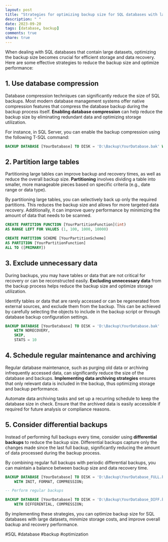 ```yaml
---
layout: post
title: "Strategies for optimizing backup size for SQL databases with large datasets"
description: " "
date: 2023-09-20
tags: [database, backup]
comments: true
share: true
---
```


When dealing with SQL databases that contain large datasets, optimizing the backup size becomes crucial for efficient storage and data recovery. Here are some effective strategies to reduce the backup size and optimize performance:

## 1. Use database compression

Database compression techniques can significantly reduce the size of SQL backups. Most modern database management systems offer native compression features that compress the database backup during the backup process itself. **Enabling database compression** can help reduce the backup size by eliminating redundant data and optimizing storage utilization.

For instance, in SQL Server, you can enable the backup compression using the following T-SQL command:

```sql
BACKUP DATABASE [YourDatabase] TO DISK = 'D:\Backup\YourDatabase.bak' WITH COMPRESSION;
```

## 2. Partition large tables

Partitioning large tables can improve backup and recovery times, as well as reduce the overall backup size. **Partitioning** involves dividing a table into smaller, more manageable pieces based on specific criteria (e.g., date range or data type).

By partitioning large tables, you can selectively back up only the required partitions. This reduces the backup size and allows for more targeted data recovery. Additionally, it can improve query performance by minimizing the amount of data that needs to be scanned.

```sql
CREATE PARTITION FUNCTION [YourPartitionFunction](int)
AS RANGE LEFT FOR VALUES (1, 100, 1000, 10000)

CREATE PARTITION SCHEME [YourPartitionScheme]
AS PARTITION [YourPartitionFunction]
ALL TO ([PRIMARY])
```

## 3. Exclude unnecessary data

During backups, you may have tables or data that are not critical for recovery or can be reconstructed easily. **Excluding unnecessary data** from the backup process helps reduce the backup size and optimize storage utilization.

Identify tables or data that are rarely accessed or can be regenerated from external sources, and exclude them from the backup. This can be achieved by carefully selecting the objects to include in the backup script or through database backup configuration settings.

```sql
BACKUP DATABASE [YourDatabase] TO DISK = 'D:\Backup\YourDatabase.bak'
    WITH NORECOVERY,
    SKIP,
    STATS = 10
```

## 4. Schedule regular maintenance and archiving

Regular database maintenance, such as purging old data or archiving infrequently accessed data, can significantly reduce the size of the database and backups. **Implementing data archiving strategies** ensures that only relevant data is included in the backup, thus optimizing storage and backup performance.

Automate data archiving tasks and set up a recurring schedule to keep the database size in check. Ensure that the archived data is easily accessible if required for future analysis or compliance reasons.

## 5. Consider differential backups

Instead of performing full backups every time, consider using **differential backups** to reduce the backup size. Differential backups capture only the changes made since the last full backup, significantly reducing the amount of data processed during the backup process.

By combining regular full backups with periodic differential backups, you can maintain a balance between backup size and data recovery time.

```sql
BACKUP DATABASE [YourDatabase] TO DISK = 'D:\Backup\YourDatabase_FULL.bak' 
    WITH INIT, FORMAT, COMPRESSION;

-- Perform regular backups

BACKUP DATABASE [YourDatabase] TO DISK = 'D:\Backup\YourDatabase_DIFF.bak'
    WITH DIFFERENTIAL, COMPRESSION;
```

By implementing these strategies, you can optimize backup size for SQL databases with large datasets, minimize storage costs, and improve overall backup and recovery performance.

#SQL #database #backup #optimization